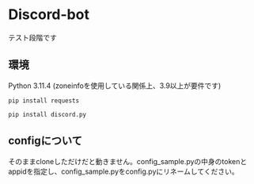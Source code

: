 # Discord-bot
テスト段階です
## 環境
Python 3.11.4 (zoneinfoを使用している関係上、3.9以上が要件です)

`pip install requests`

`pip install discord.py`

## configについて
そのままcloneしただけだと動きません。config_sample.pyの中身のtokenとappidを指定し、config_sample.pyをconfig.pyにリネームしてください。

